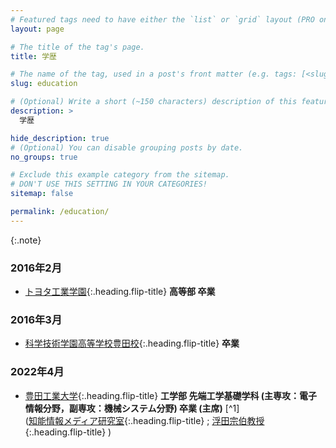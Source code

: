 ```yaml
---
# Featured tags need to have either the `list` or `grid` layout (PRO only).
layout: page

# The title of the tag's page.
title: 学歴

# The name of the tag, used in a post's front matter (e.g. tags: [<slug>]).
slug: education

# (Optional) Write a short (~150 characters) description of this featured tag.
description: >
  学歴

hide_description: true
# (Optional) You can disable grouping posts by date.
no_groups: true

# Exclude this example category from the sitemap.
# DON'T USE THIS SETTING IN YOUR CATEGORIES!
sitemap: false

permalink: /education/
---
```



{:.note}

### 2016年2月
* [トヨタ工業学園]{:.heading.flip-title} **高等部 卒業**

### 2016年3月
* [科学技術学園高等学校豊田校]{:.heading.flip-title} **卒業**

### 2022年4月
* [豊田工業大学]{:.heading.flip-title} **工学部 先端工学基礎学科 (主専攻：電子情報分野，副専攻：機械システム分野) 卒業 (主席)** [^1] <br>([知能情報メディア研究室]{:.heading.flip-title} ; [浮田宗伯教授]{:.heading.flip-title} )

<!-- [^1] : GPA 3.  -->



[トヨタ工業学園]: http://www.toyota.co.jp/company/gakuen/index.html
[科学技術学園高等学校豊田校]: https://tsushin.kagiko.ed.jp/cooperation/district/
[豊田工業大学]: https://www.toyota-ti.ac.jp/
[浮田宗伯教授]: https://www.toyota-ti.ac.jp/Lab/Denshi/iim/ukita/index-j.html
[知能情報メディア研究室]: https://www.toyota-ti.ac.jp/Lab/Denshi/iim/index-j.html

<!-- * [Install]{:.heading.flip-title} --- How to install and run Hydejack.
{:.related-posts.faded}

[install]: http://www.toyota.co.jp/company/gakuen/index.html -->
